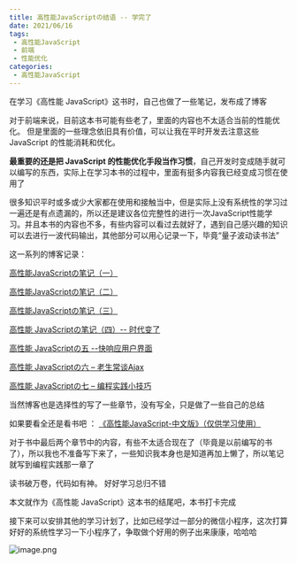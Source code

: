 ```yaml
---
title: 高性能JavaScriptの结语 -- 学完了
date: 2021/06/16
tags:
 - 高性能JavaScript
 - 前端
 - 性能优化
categories:
 - 高性能JavaScript
---
```


在学习《高性能 JavaScript》这书时，自己也做了一些笔记，发布成了博客



对于前端来说，目前这本书可能有些老了，里面的内容也不太适合当前的性能优化。 但是里面的一些理念依旧具有价值，可以让我在平时开发去注意这些 JavaScript 的性能消耗和优化。



**最重要的还是把 JavaScript 的性能优化手段当作习惯**，自己开发时变成随手就可以编写的东西，实际上在学习本书的过程中，里面有挺多内容我已经变成习惯在使用了

很多知识平时或多或少大家都在使用和接触当中，但是实际上没有系统性的学习过一遍还是有点遗漏的，所以还是建议各位完整性的进行一次JavaScript性能学习。并且本书的内容也不多，有些内容可以看过去就好了，遇到自己感兴趣的知识可以去进行一波代码输出，其他部分可以用心记录一下，毕竟“量子波动读书法”



这一系列的博客记录：

[高性能JavaScriptの笔记（一）](https://juejin.cn/post/6963917176029839374)

[高性能JavaScriptの笔记（二）](https://juejin.cn/post/6964740652601081869)

[高性能JavaScriptの笔记（三）](https://juejin.cn/post/6965133009578278942)

[高性能 JavaScriptの笔记（四）-- 时代变了](https://juejin.cn/post/6972863906394374175)

[高性能 JavaScriptの五 --快响应用户界面](https://juejin.cn/post/6973284204943507492)

[高性能 JavaScriptの六 – 老生常谈Ajax](https://juejin.cn/post/6973632970783457317)

[高性能 JavaScriptの七 – 编程实践小技巧](https://juejin.cn/post/6974036651588714510)



当然博客也是选择性的写了一些章节，没有写全，只是做了一些自己的总结

如果要看全还是看书吧 ： [《高性能JavaScript-中文版》（仅供学习使用）](https://gitee.com/wzcjovand/high_performance_javascript)



对于书中最后两个章节中的内容，有些不太适合现在了（毕竟是以前编写的书了），所以我也不准备写下来了，一些知识我本身也是知道再加上懒了，所以笔记就写到编程实践那一章了


读书破万卷，代码如有神。 好好学习总归不错


本文就作为《高性能 JavaScript》这本书的结尾吧，本书打卡完成



接下来可以安排其他的学习计划了，比如已经学过一部分的微信小程序，这次打算好好的系统性学习一下小程序了，争取做个好用的例子出来康康，哈哈哈


![image.png](https://p3-juejin.byteimg.com/tos-cn-i-k3u1fbpfcp/2bba5e0b66cb43319d7e1e2224e52baa~tplv-k3u1fbpfcp-watermark.image)